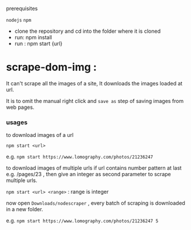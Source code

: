 prerequisites

`nodejs`
`npm`


*	clone the repository and cd into the folder where it is cloned
* run:   npm install
* run :  npm start {url}


scrape-dom-img :
======================================================================
It can't scrape all the images of a site, It downloads the images loaded at url.

It is to omit the manual right click and `save as` step of saving images from web pages.

### usages

to download images of a url

`npm start <url>`

e.g.  `npm start https://www.lomography.com/photos/21236247`

to download images of multiple urls if url contains number pattern at last e.g. /pages/23 ,
then give an integer as second parameter to scrape multiple urls.

`npm start <url> <range>`  : range is integer

now open `Downloads/nodescraper` , every batch of scraping is downloaded in a new folder.

e.g. `npm start https://www.lomography.com/photos/21236247 5`
